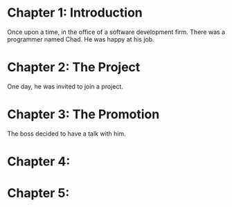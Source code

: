 # Chapter 1: Introduction

Once upon a time, in the office of a software development firm. There was a programmer named Chad. He was happy at his job.

# Chapter 2: The Project

One day, he was invited to join a project.

# Chapter 3: The Promotion

The boss decided to have a talk with him.

# Chapter 4:

# Chapter 5:

